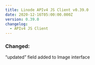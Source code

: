 ```yaml
---
title: Linode APIv4 JS Client v0.39.0
date: 2020-12-16T05:00:00.000Z
version: 0.39.0
changelog:
  - APIv4 JS Client
---
```


### Changed:

“updated” field added to Image interface
